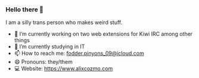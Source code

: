 ### Hello there 👋

I am a silly trans person who makes weird stuff.

- 🔭 I’m currently working on two web extensions for Kiwi IRC among other things
- 🌱 I’m currently studying in IT
- 📫 How to reach me: fodder.pinyons_09@icloud.com
- 😄 Pronouns: they/them
- 💻 Website: https://www.alixcozmo.com

